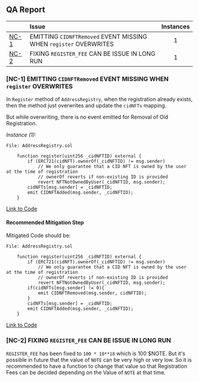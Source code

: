 ## QA Report

| |Issue|Instances|
|-|:-|:-:|
| [NC-1](#NC-1) | EMITTING `CIDNFTRemoved` EVENT MISSING WHEN `register` OVERWRITES | 1 |
| [NC-2](#NC-2) | FIXING `REGISTER_FEE` CAN BE ISSUE IN LONG RUN | 1 |

### [NC-1] EMITTING `CIDNFTRemoved` EVENT MISSING WHEN `register` OVERWRITES

In `Register` method of `AddressRegistry`, when the registration already exists, then the method just overwrites and update the `cidNFTs` mapping. 

But while overwriting, there is no event emitted for Removal of Old Registration.

*Instance (1):*
```solidity
File: AddressRegistry.sol

    function register(uint256 _cidNFTID) external {
        if (ERC721(cidNFT).ownerOf(_cidNFTID) != msg.sender)
            // We only guarantee that a CID NFT is owned by the user at the time of registration
            // ownerOf reverts if non-existing ID is provided
            revert NFTNotOwnedByUser(_cidNFTID, msg.sender);
        cidNFTs[msg.sender] = _cidNFTID;
        emit CIDNFTAdded(msg.sender, _cidNFTID);
    }

```
[Link to Code](https://github.com/code-423n4/2023-01-canto-identity/blob/main/src/AddressRegistry.sol#L42-L49)

#### Recommended Mitigation Step

Mitigated Code should be:

```solidity
File: AddressRegistry.sol

    function register(uint256 _cidNFTID) external {
        if (ERC721(cidNFT).ownerOf(_cidNFTID) != msg.sender)
            // We only guarantee that a CID NFT is owned by the user at the time of registration
            // ownerOf reverts if non-existing ID is provided
            revert NFTNotOwnedByUser(_cidNFTID, msg.sender);
        if(cidNFTs[msg.sender] != 0){
            emit CIDNFTRemoved(msg.sender, cidNFTID);
        }
        cidNFTs[msg.sender] = _cidNFTID;
        emit CIDNFTAdded(msg.sender, _cidNFTID);
    }

```
[Link to Code](https://github.com/code-423n4/2023-01-canto-identity/blob/main/src/AddressRegistry.sol#L42-L49)

### [NC-2]  FIXING `REGISTER_FEE` CAN BE ISSUE IN LONG RUN

`REGISTER_FEE` has been fixed to `100 * 10**18` which is 100 $NOTE. But it's possible in future that the value of `NOTE` can be very high or very low. So it is recommended to have a function to change that value so that Registration Fees can be decided depending on the Value of `NOTE` at that time.